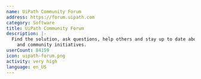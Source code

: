 ```yaml
---
name: UiPath Community Forum
address: https://forum.uipath.com
category: Software
title: UiPath Community Forum
description: |-
  Find the solution, ask questions, help others and stay up to date about our products
    and community initiatives.
userCount: 84159
icon: uipath-forum.png
activity: very high
language: en_US
---
```

